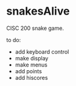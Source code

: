 snakesAlive
===========

CISC 200 snake game.

to do:
* add keyboard control
* make display
* make menus
* add points
* add hiscores
